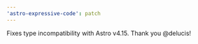 ```yaml
---
'astro-expressive-code': patch
---
```


Fixes type incompatibility with Astro v4.15. Thank you @delucis!
